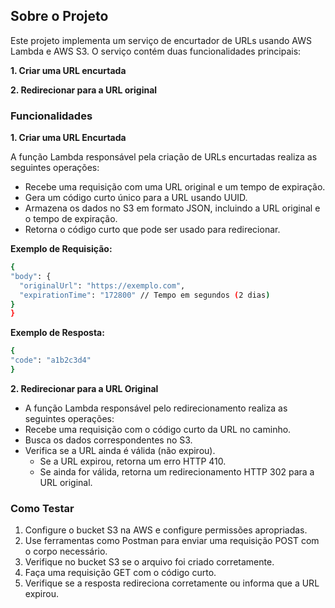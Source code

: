 ## Sobre o Projeto

Este projeto implementa um serviço de encurtador de URLs usando AWS Lambda e AWS S3. O serviço contém duas funcionalidades principais:

**1. Criar uma URL encurtada**

**2. Redirecionar para a URL original**

### Funcionalidades

**1. Criar uma URL Encurtada**

A função Lambda responsável pela criação de URLs encurtadas realiza as seguintes operações:

- Recebe uma requisição com uma URL original e um tempo de expiração.
- Gera um código curto único para a URL usando UUID.
- Armazena os dados no S3 em formato JSON, incluindo a URL original e o tempo de expiração.
- Retorna o código curto que pode ser usado para redirecionar.

**Exemplo de Requisição:**

  ```sh
{
  "body": {
    "originalUrl": "https://exemplo.com",
    "expirationTime": "172800" // Tempo em segundos (2 dias)
  }
}
  ```

**Exemplo de Resposta:**

  ```sh
{
  "code": "a1b2c3d4"
}
```

**2. Redirecionar para a URL Original**

- A função Lambda responsável pelo redirecionamento realiza as seguintes operações:
- Recebe uma requisição com o código curto da URL no caminho.
- Busca os dados correspondentes no S3.
- Verifica se a URL ainda é válida (não expirou).
  * Se a URL expirou, retorna um erro HTTP 410.
  * Se ainda for válida, retorna um redirecionamento HTTP 302 para a URL original.

### Como Testar

1. Configure o bucket S3 na AWS e configure permissões apropriadas.
2. Use ferramentas como Postman para enviar uma requisição POST com o corpo necessário.
3. Verifique no bucket S3 se o arquivo foi criado corretamente.
4. Faça uma requisição GET com o código curto.
5. Verifique se a resposta redireciona corretamente ou informa que a URL expirou.

